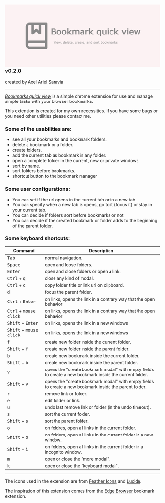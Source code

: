 ### ![Bookmarks Quick View](./media/promotion/marquee.png) v0.2.0
created by Axel Ariel Saravia

---

[*Bookmarks quick view*](https://chromewebstore.google.com/detail/bookmarks-quick-view/oboploabbffifnkmiipmbpoaihabhjpm)
is a simple chrome extension for use and manage simple tasks with your browser bookmarks.

This extension is created for my own necessities. If you have some bugs or you need other utilities please contact me.


### Some of the usabilities are:
- see all your bookmarks and bookmark folders.
- delete a bookmark or a folder.
- create folders.
- add the current tab as bookmark in any folder.
- open a complete folder in the current, new or private windows.
- sort by name.
- sort folders before bookmarks.
- shortcut button to the bookmark manager

### Some user configurations:
- You can set if the url opens in the current tab or in a new tab.
- You can specify when a new tab is opens, go to it (focus it) or stay in your current tab.
- You can decide if folders sort before bookmarks or not
- You can decide if the created bookmark or folder adds to the beginning of the parent folder.

### Some keyboard shortcuts:

| Command | Description |
| --- | ---|
| <kbd>Tab</kbd> | normal navigation. |
| <kbd>Space</kbd> | open and lcose folders. |
| <kbd>Enter</kbd> | open and close folders or open a link. |
| <kbd>Ctrl</kbd> + <kbd>q</kbd> | close any kind of modal. |
| <kbd>Ctrl</kbd> + <kbd>c</kbd> | copy folder title or link url on clipboard. |
| <kbd>d</kbd> | focus the parent folder. |
| <kbd>Ctrl</kbd> + <kbd>Enter</kbd> | on links, opens the link in a contrary way that the open behavior |
| <kbd>Ctrl</kbd> + <kbd>mouse click</kbd> | on links, opens the link in a contrary way that the open behavior |
| <kbd>Shift</kbd> + <kbd>Enter</kbd> | on links, opens the link in a new windows |
| <kbd>Shift</kbd> + <kbd>mouse click</kbd> | on links, opens the link in a new windows |
| <kbd>f</kbd> | create new folder inside the current folder. |
| <kbd>Shift</kbd> + <kbd>f</kbd> | create new folder inside the parent folder. |
| <kbd>b</kbd> | create new bookmark inside the current folder. |
| <kbd>Shift</kbd> + <kbd>b</kbd> | create new bookmark inside the parent folder. |
| <kbd>v</kbd> | opens the "create bookmark modal" with empty fields to create a new bookmark inside the current folder. |
| <kbd>Shift</kbd> + <kbd>v</kbd> | opens the "create bookmark modal" with empty fields to create a new bookmark inside the parent folder. |
| <kbd>r</kbd> | remove link or folder. |
| <kbd>e</kbd> | edit folder or link. |
| <kbd>u</kbd> | undo last remove link or folder (in the undo timeout). |
| <kbd>s</kbd> | sort the current folder. |
| <kbd>Shift</kbd> + <kbd>s</kbd> | sort the parent folder. |
| <kbd>o</kbd> | on foldres, open all links in the current folder. |
| <kbd>Shift</kbd> + <kbd>o</kbd> | on folders, open all links in the current folder in a new window. |
| <kbd>Shift</kbd> + <kbd>i</kbd> | on folders, open all links in the current folder in a incognito window. |
| <kbd>m</kbd> | open or close the "more modal". |
| <kbd>k</kbd> | open or close the "keyboard modal". |
---

The icons used in the extension are from
[Feather Icons](https://feathericons.com/) and
[Lucide](https://lucide.dev/).

The inspiration of this extension comes from the [Edge Browser](https://www.microsoft.com/en-us/edge) bookmark extension.
